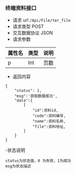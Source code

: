 ### 终端资料接口
- 请求 url `/Api/File/ter_file`
- 请求类型 POST
- 交互数据协议 JSON
- 请求参数

属性名|类型|说明
---- | --------- | ---------------------------------
p|Int|页数



- 返回内容

```
{
    "status": 1,
    "msg":'获取数据成功',
    "data":{
        [
            "id":资料id,
            "code":资料编号,
            "name":资料名称,
            "file":资料地址,
        ]
    }
}
```

-状态说明
```
status为状态值，0 为失败，1为成功
msg为状态描述
```